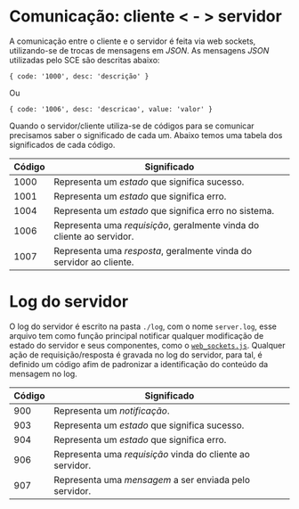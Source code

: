 # Comunicação: cliente < - > servidor

  A comunicação entre o cliente e o servidor é feita via web sockets, utilizando-se de trocas de mensagens em *JSON*. As mensagens *JSON* utilizadas pelo SCE são descritas abaixo:

  `{
    code: '1000',
    desc: 'descrição'
    }`

  Ou

  `{
    code: '1006',
    desc: 'descricao',
    value: 'valor'
    }`



 Quando o servidor/cliente utiliza-se de códigos para se comunicar precisamos saber o significado de cada um. Abaixo temos uma tabela dos significados de cada código.

  Código  | Significado
  ------  | -----------
  1000    | Representa um *estado* que significa sucesso.
  1001    | Representa um *estado* que significa erro.
  1004    | Representa um *estado* que significa erro no sistema.
  1006    | Representa uma *requisição*, geralmente vinda do cliente ao servidor.
  1007    | Representa uma *resposta*, geralmente vinda do servidor ao cliente.

# Log do servidor

  O log do servidor é escrito na pasta `./log`, com o nome `server.log`, esse
  arquivo tem como função principal notificar qualquer modificação de estado do
  servidor e seus componentes, como o [`web_sockets.js`](). Qualquer ação de
  requisição/resposta é gravada no log do servidor, para tal, é definido um código
  afim de padronizar a identificação do conteúdo da mensagem no log.

  Código  | Significado
  ------  | -----------
  900     | Representa um *notificação*.
  903     | Representa um *estado* que significa sucesso.
  904     | Representa um *estado* que significa erro.
  906     | Representa uma *requisição* vinda do cliente ao servidor.
  907     | Representa uma *mensagem* a ser enviada pelo servidor.
